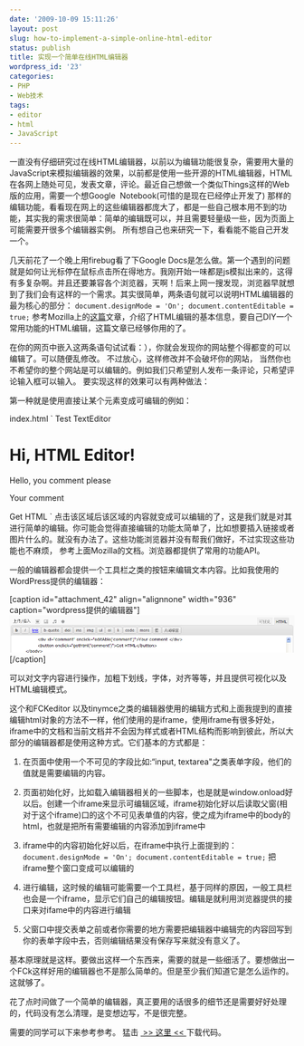 ```yaml
---
date: '2009-10-09 15:11:26'
layout: post
slug: how-to-implement-a-simple-online-html-editor
status: publish
title: 实现一个简单在线HTML编辑器
wordpress_id: '23'
categories:
- PHP
- Web技术
tags:
- editor
- html
- JavaScript
---
```


一直没有仔细研究过在线HTML编辑器，以前以为编辑功能很复杂，需要用大量的JavaScript来模拟编辑器的效果，以前都是使用一些开源的HTML编辑器，HTML在各网上随处可见，发表文章，评论。最近自己想做一个类似Things这样的Web版的应用，需要一个想Google  Notebook(可惜的是现在已经停止开发了) 那样的编辑功能，看看现在网上的这些编辑器都庞大了，都是一些自己根本用不到的功能，其实我的需求很简单：简单的编辑既可以，并且需要轻量级一些，因为页面上可能需要开很多个编辑器实例。 所有想自己也来研究一下，看看能不能自己开发一个。

几天前花了一个晚上用firebug看了下Google Docs是怎么做。第一个遇到的问题就是如何让光标停在鼠标点击所在得地方。我刚开始一味都是js模拟出来的，这得有多复杂啊。并且还要兼容各个浏览器，天啊！后来上网一搜发现，浏览器早就想到了我们会有这样的一个需求。其实很简单，两条语句就可以说明HTML编辑器的最为核心的部分：
`
document.designMode = 'On';
document.contentEditable = true;
`
参考Mozilla上的[这篇](https://developer.mozilla.org/en/Rich-Text_Editing_in_Mozilla)文章，介绍了HTML编辑的基本信息，要自己DIY一个常用功能的HTML编辑，这篇文章已经够你用的了。

在你的网页中嵌入这两条语句试试看：），你就会发现你的网站整个得都变的可以编辑了。可以随便乱修改。 不过放心，这样修改并不会破坏你的网站， 当然你也不希望你的整个网站是可以编辑的。例如我们只希望别人发布一条评论，只希望评论输入框可以输入。 要实现这样的效果可以有两种做法：

第一种就是使用直接让某个元素变成可编辑的例如：

index.html
`
Test TextEditor


# Hi, HTML Editor!


Hello, you comment please


Your comment


Get HTML
`
点击该区域后该区域的内容就变成可以编辑的了，这是我们就是对其进行简单的编辑。你可能会觉得直接编辑的功能太简单了，比如想要插入链接或者图片什么的。就没有办法了。这些功能浏览器并没有帮我们做好，不过实现这些功能也不麻烦， 参考上面Mozilla的文档。浏览器都提供了常用的功能API。

一般的编辑器都会提供一个工具栏之类的按钮来编辑文本内容。比如我使用的WordPress提供的编辑器：

[caption id="attachment_42" align="alignnone" width="936" caption="wordpress提供的编辑器"][![wordpress提供的编辑器](/uploads/2009/10/5b9e5c0b92f7fdf042ea3993165b80ec.png)](/uploads/2009/10/5b9e5c0b92f7fdf042ea3993165b80ec.png)[/caption]

可以对文字内容进行操作，加粗下划线，字体，对齐等等，并且提供可视化以及HTML编辑模式。

这个和FCKeditor 以及tinymce之类的编辑器使用的编辑方式和上面我提到的直接编辑html对象的方法不一样，他们使用的是iframe，使用iframe有很多好处，iframe中的文档和当前文档并不会因为样式或者HTML结构而影响到彼此，所以大部分的编辑器都是使用这种方式。它们基本的方式都是：




  1. 在页面中使用一个不可见的字段比如:“input, textarea"之类表单字段，他们的值就是需要编辑的内容。


  2. 页面初始化好，比如载入编辑器相关的一些脚本，也是就是window.onload好以后。创建一个iframe来显示可编辑区域，iframe初始化好以后读取父窗(相对于这个iframe)口的这个不可见表单值的内容，使之成为iframe中的body的html，也就是把所有需要编辑的内容添加到iframe中


  3. iframe中的内容初始化好以后，在iframe中执行上面提到的：
`
document.designMode = 'On';
document.contentEditable = true;
`
把iframe整个窗口变成可以编辑的


  4. 进行编辑，这时候的编辑可能需要一个工具栏，基于同样的原因，一般工具栏也会是一个iframe，显示它们自己的编辑按钮。编辑是就利用浏览器提供的接口来对ifame中的内容进行编辑


  5. 父窗口中提交表单之前或者你需要的地方需要把编辑器中编辑完的内容回写到你的表单字段中去，否则编辑结果没有保存写来就没有意义了。


基本原理就是这样。要做出这样一个东西来，需要的就是一些细活了。要想做出一个FCk这样好用的编辑器也不是那么简单的。但是至少我们知道它是怎么运作的。 这就够了。

花了点时间做了一个简单的编辑器，真正要用的话很多的细节还是需要好好处理的，代码没有怎么清理，是变想边写，不是很完整。

需要的同学可以下来参考参考。
猛击 [ >> 这里 << ](/uploads/2009/10/editor.rar)下载代码。
